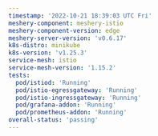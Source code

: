 ```yaml
---
timestamp: '2022-10-21 18:39:03 UTC Fri'
meshery-component: meshery-istio
meshery-component-version: edge
meshery-server-version: 'v0.6.17'
k8s-distro: minikube
k8s-version: 'v1.25.3'
service-mesh: istio
service-mesh-version: '1.15.2'
tests:
  pod/istiod: 'Running'
  pod/istio-egressgateway: 'Running'
  pod/istio-ingressgateway: 'Running'
  pod/grafana-addon: 'Running'
  pod/prometheus-addon: 'Running'
overall-status: 'passing'
---
```

